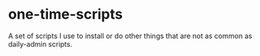 # one-time-scripts
A set of scripts I use to install or do other things that are not as common as daily-admin scripts.
